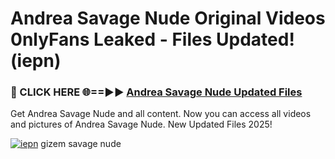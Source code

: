 # Andrea Savage Nude Original Videos 0nlyFans Leaked - Files Updated! (iepn)

<h3>🔴 CLICK HERE 🌐==►► <a href="https://tinyurl.com/yrmya6cz" rel="nofollow">Andrea Savage Nude Updated Files</a></h3>

Get Andrea Savage Nude and all content. Now you can access all videos and pictures of Andrea Savage Nude. New Updated Files 2025!

[![iepn](https://i.imgur.com/FMdXYCs.gif)](https://tinyurl.com/yrmya6cz)
gizem savage nude